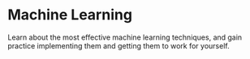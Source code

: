 Machine Learning
========
Learn about the most effective machine learning techniques, and gain practice implementing them and getting them to work for yourself.